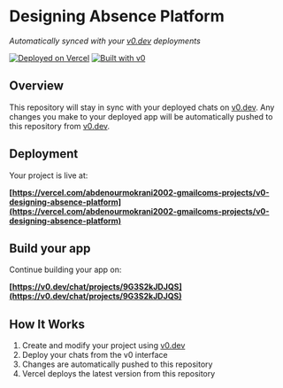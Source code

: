 # Designing Absence Platform

*Automatically synced with your [v0.dev](https://v0.dev) deployments*

[![Deployed on Vercel](https://img.shields.io/badge/Deployed%20on-Vercel-black?style=for-the-badge&logo=vercel)](https://vercel.com/abdenourmokrani2002-gmailcoms-projects/v0-designing-absence-platform)
[![Built with v0](https://img.shields.io/badge/Built%20with-v0.dev-black?style=for-the-badge)](https://v0.dev/chat/projects/9G3S2kJDJQS)

## Overview

This repository will stay in sync with your deployed chats on [v0.dev](https://v0.dev).
Any changes you make to your deployed app will be automatically pushed to this repository from [v0.dev](https://v0.dev).

## Deployment

Your project is live at:

**[https://vercel.com/abdenourmokrani2002-gmailcoms-projects/v0-designing-absence-platform](https://vercel.com/abdenourmokrani2002-gmailcoms-projects/v0-designing-absence-platform)**

## Build your app

Continue building your app on:

**[https://v0.dev/chat/projects/9G3S2kJDJQS](https://v0.dev/chat/projects/9G3S2kJDJQS)**

## How It Works

1. Create and modify your project using [v0.dev](https://v0.dev)
2. Deploy your chats from the v0 interface
3. Changes are automatically pushed to this repository
4. Vercel deploys the latest version from this repository